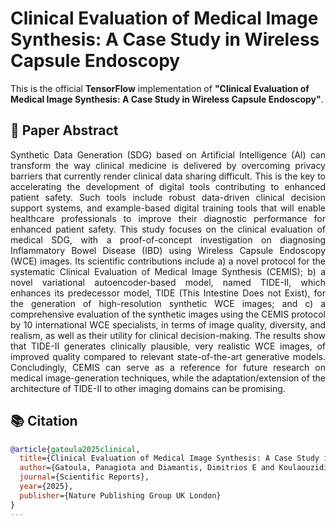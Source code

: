 # Clinical Evaluation of Medical Image Synthesis: A Case Study in Wireless Capsule Endoscopy

This is the official **TensorFlow** implementation of  **"Clinical Evaluation of Medical Image Synthesis: A Case Study in Wireless Capsule Endoscopy"**.


## 📄 Paper Abstract
<p align="justify">
Synthetic Data Generation (SDG) based on Artificial Intelligence (AI) can transform the way clinical medicine is delivered by overcoming privacy barriers that currently render clinical data sharing difficult. This is the key to accelerating the development of digital tools contributing to enhanced patient safety. Such tools include robust data-driven clinical decision support systems, and example-based digital training tools that will enable healthcare professionals to improve their diagnostic performance for enhanced patient safety. This study focuses on the clinical evaluation of medical SDG, with a proof-of-concept investigation on diagnosing Inflammatory Bowel Disease (IBD) using Wireless Capsule Endoscopy (WCE) images. Its scientific contributions include a) a novel protocol for the systematic Clinical Evaluation of Medical Image Synthesis (CEMIS); b) a novel variational autoencoder-based model, named TIDE-II, which enhances its predecessor model, TIDE (This Intestine Does not Exist), for the generation of high-resolution synthetic WCE images; and c) a comprehensive evaluation of the synthetic images using the CEMIS protocol by 10 international WCE specialists, in terms of image quality, diversity, and realism, as well as their utility for clinical decision-making. The results show that TIDE-II generates clinically plausible, very realistic WCE images, of improved quality compared to relevant state-of-the-art generative models. Concludingly, CEMIS can serve as a reference for future research on medical image-generation techniques, while the adaptation/extension of the architecture of TIDE-II to other imaging domains can be promising.
</p>

## 📚 Citation
```bibtex
@article{gatoula2025clinical,
  title={Clinical Evaluation of Medical Image Synthesis: A Case Study in Wireless Capsule Endoscopy},
  author={Gatoula, Panagiota and Diamantis, Dimitrios E and Koulaouzidis, Anastasios and Carretero, Cristina and Chetcuti-Zammit, Stefania and Valdivia, Pablo Cortegoso and Gonz{\'a}lez-Su{\'a}rez, Bego{\~n}a and Mussetto, Alessandro and Plevris, John and Robertson, Alexander and others},
  journal={Scientific Reports},
  year={2025},
  publisher={Nature Publishing Group UK London}
}
---

